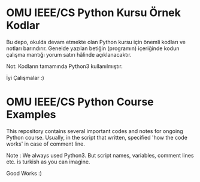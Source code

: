 # OMU IEEE/CS Python Kursu Örnek Kodlar

Bu depo, okulda devam etmekte olan Python kursu için önemli kodları ve notları barındırır. Genelde yazılan betiğin \(programın\) içeriğinde kodun çalışma mantığı yorum satırı hâlinde açıklanacaktır. 

Not: Kodların tamamında Python3 kullanılmıştır.

İyi Çalışmalar :\)





# OMU IEEE/CS Python Course Examples

This repository contains several important codes and notes for ongoing Python course. Usually, in the script that written, specified 'how the code works' in case of comment line.

Note : We always used Python3. But script names, variables, comment lines etc. is turkish as you can imagine.

Good Works :\)


